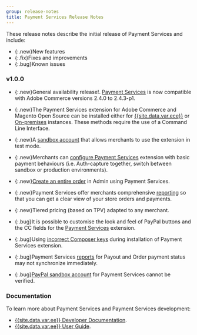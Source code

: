 ```yaml
---
group: release-notes
title: Payment Services Release Notes
---
```


These release notes describe the initial release of Payment Services and include:

*  {:.new}New features
*  {:.fix}Fixes and improvements
*  {:.bug}Known issues

### v1.0.0

*  {:.new}<!-- Issue PAY-2127 -->General availability release!. [Payment Services](https://marketplace.magento.com/) is now compatible with Adobe Commerce versions 2.4.0 to 2.4.3-p1.

*  {:.new}<!-- Issue PAY-124 -->The Payment Services extension for Adobe Commerce and Magento Open Source can be installed either for [{{site.data.var.ece}}]({{site.base_url}}/payment-services/install-payments.html#magento-commerce-cloud) or [On-premises]({{site.base_url}}/payment-services/install-payments.html#on-premises) instances. These methods require the use of a Command Line Interface.

*  {:.new}<!-- Issue PAY-1986 -->A [sandbox account]({{site.user_guide_url}}/payment-services/onboard-payments.html#enable-sandbox-testing) that allows merchants to use the extension in test mode.

*  {:.new}<!-- Issue PAY-666 -->Merchants can [configure Payment Services]({{site.user_guide_url}}/payment-services/configure-payments.html) extension with basic payment behaviours (i.e. Auth-capture together, switch between sandbox or production environments).

*  {:.new}<!-- Issue PAY-780 -->[Create an entire order]({{site.user_guide_url}}/payment-services/order-admin-payments.html) in Admin using Payment Services.

*  {:.new}<!-- Issue PAY-1856 -->Payment Services offer merchants comprehensive [reporting]({{site.user_guide_url}}/payment-services/financial-reporting.html) so that you can get a clear view of your store orders and payments.

*  {:.new}<!-- Issue PAY-311 -->Tiered pricing (based on TPV) adapted to any merchant.

*  {:.bug}<!-- Issue PAY-1443 -->It is possible to customise the look and feel of PayPal buttons and the CC fields for the [Payment Services]({{site.base_url}}/payment-services/customize-buttons-messaging.html) extension.

*  {:.bug}<!-- Issue PAY-2473 -->Using [incorrect Composer keys](https://support.magento.com/hc/en-us/articles/4406603542541) during installation of Payment Services extension.

*  {:.bug}<!-- Issue PAY-2474 -->Payment Services [reports](https://support.magento.com/hc/en-us/articles/4406114741517) for Payout and Order payment status may not synchronize immediately.

*  {:.bug}<!-- Issue PAY-2475 -->[PayPal sandbox account](https://support.magento.com/hc/en-us/articles/4406954952461) for Payment Services cannot be verified.

### Documentation

To learn more about Payment Services and Payment Services development:

*  [{{site.data.var.ee}} Developer Documentation]({{page.baseurl}}/payment-services/index.html).
*  [{{site.data.var.ee}} User Guide](https://docs.magento.com/user-guide/payment-services/index.html).
